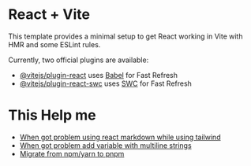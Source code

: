 # React + Vite

This template provides a minimal setup to get React working in Vite with HMR and some ESLint rules.

Currently, two official plugins are available:

- [@vitejs/plugin-react](https://github.com/vitejs/vite-plugin-react/blob/main/packages/plugin-react/README.md) uses [Babel](https://babeljs.io/) for Fast Refresh
- [@vitejs/plugin-react-swc](https://github.com/vitejs/vite-plugin-react-swc) uses [SWC](https://swc.rs/) for Fast Refresh

# This Help me

- [When got problem using react markdown while using tailwind](https://tailwindcss.com/docs/typography-plugin)
- [When got problem add variable with multiline strings](https://www.freecodecamp.org/news/javascript-multiline-string-how-to-create-multi-line-strings-in-js/)
- [Migrate from npm/yarn to pnpm](https://dev.to/andreychernykh/yarn-npm-to-pnpm-migration-guide-2n04)
